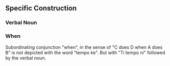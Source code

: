 ## Specific Construction

### Verbal Noun

### When

Subordinating conjunction "when", in the sense of "C does D when A does B" is not depicted with the word "tempo ke". But with "Ti tempo ni" followed by the verbal noun.
